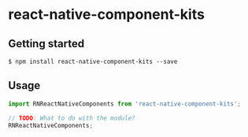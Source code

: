 
# react-native-component-kits

## Getting started

`$ npm install react-native-component-kits --save`

## Usage
```javascript
import RNReactNativeComponents from 'react-native-component-kits';

// TODO: What to do with the module?
RNReactNativeComponents;
```
  